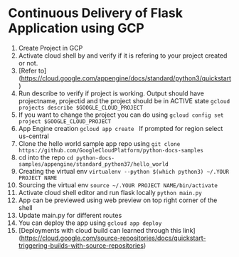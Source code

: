 # Continuous Delivery of Flask Application using GCP
1. Create Project in GCP 
2. Activate cloud shell by and verify if it is refering to your project created or not.
3. [Refer to] (https://cloud.google.com/appengine/docs/standard/python3/quickstart)
4. Run describe to verify if project is working. Output should have projectname, projectid and the project should be in ACTIVE state ```gcloud projects describe $GOOGLE_CLOUD_PROJECT```
5. If you want to change the project you can do using ```gcloud config set project $GOOGLE_CLOUD_PROJECT```
6. App Engine creation ```gcloud app create ``` If prompted for region select us-central
7. Clone the hello world sample app repo using ```git clone https://github.com/GoogleCloudPlatform/python-docs-samples```
8. cd into the repo ```cd python-docs-samples/appengine/standard_python37/hello_world```
9. Creating the virtual env ```virtualenv --python $(which python3) ~/.YOUR PROJECT NAME```
10. Sourcing the virtual env ```source ~/.YOUR PROJECT NAME/bin/activate```
11. Activate cloud shell editor and run flask locally ```python main.py```
12. App can be previewed using web preview on top right corner of the shell
13. Update main.py for different routes
14. You can deploy the app using ```gcloud app deploy```
15. [Deployments with cloud build can learned through this link] (https://cloud.google.com/source-repositories/docs/quickstart-triggering-builds-with-source-repositories)